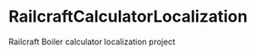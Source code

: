RailcraftCalculatorLocalization
===============================

Railcraft Boiler calculator localization project
